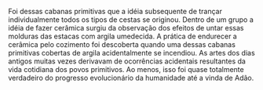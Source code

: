 ﻿Foi dessas cabanas primitivas que a idéia subsequente de trançar individualmente todos os tipos de cestas se originou. Dentro de um grupo a idéia de fazer cerâmica surgiu da observação dos efeitos de untar essas molduras das estacas com argila umedecida. A prática de endurecer a cerâmica pelo cozimento foi descoberta quando uma dessas cabanas primitivas cobertas de argila acidentalmente se incendiou. As artes dos dias antigos muitas vezes derivavam de ocorrências acidentais resultantes da vida cotidiana dos povos primitivos. Ao menos, isso foi quase totalmente verdadeiro do progresso evolucionário da humanidade até a vinda de Adão.